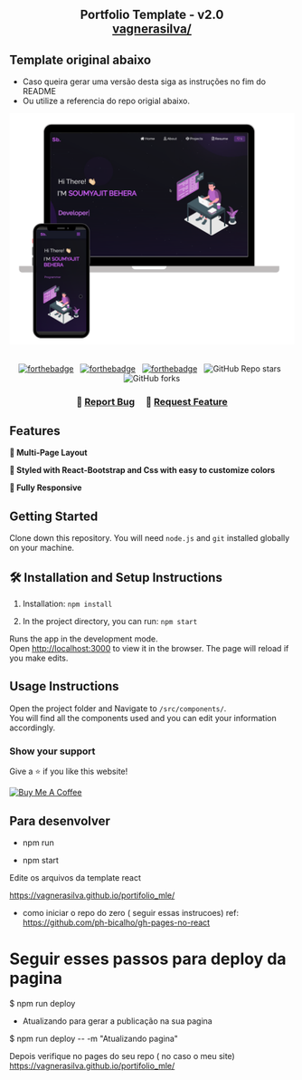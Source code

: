 <h2 align="center">
  Portfolio Template - v2.0<br/>
  <a href="https://vagnerasilva.github.io/portifolio_mle/" target="_blank">vagnerasilva/</a>
</h2>

## Template original abaixo

- Caso queira gerar uma versão desta siga as instruções no fim do README
- Ou utilize a referencia do repo origial abaixo.


<div align="center">
  <img alt="Demo" src="./Images/readme-img1.png" />
</div>

<br/>

<center>

[![forthebadge](https://forthebadge.com/images/badges/built-with-love.svg)](https://forthebadge.com) &nbsp;
[![forthebadge](https://forthebadge.com/images/badges/made-with-javascript.svg)](https://forthebadge.com) &nbsp;
[![forthebadge](https://forthebadge.com/images/badges/open-source.svg)](https://forthebadge.com) &nbsp;
![GitHub Repo stars](https://img.shields.io/github/stars/soumyajit4419/Portfolio?color=red&logo=github&style=for-the-badge) &nbsp;
![GitHub forks](https://img.shields.io/github/forks/soumyajit4419/Portfolio?color=red&logo=github&style=for-the-badge)

</center>

<h3 align="center">
    🔹
    <a href="https://github.com/soumyajit4419/Portfolio/issues">Report Bug</a> &nbsp; &nbsp;
    🔹
    <a href="https://github.com/soumyajit4419/Portfolio/issues">Request Feature</a>
</h3>


## Features

**📖 Multi-Page Layout**

**🎨 Styled with React-Bootstrap and Css with easy to customize colors**

**📱 Fully Responsive**

## Getting Started

Clone down this repository. You will need `node.js` and `git` installed globally on your machine.

## 🛠 Installation and Setup Instructions

1. Installation: `npm install`

2. In the project directory, you can run: `npm start`

Runs the app in the development mode.\
Open [http://localhost:3000](http://localhost:3000) to view it in the browser.
The page will reload if you make edits.

## Usage Instructions

Open the project folder and Navigate to `/src/components/`. <br/>
You will find all the components used and you can edit your information accordingly.

### Show your support

Give a ⭐ if you like this website!

<a href="https://www.buymeacoffee.com/soumyajit4419" target="_blank"><img src="https://cdn.buymeacoffee.com/buttons/v2/default-violet.png" alt="Buy Me A Coffee" height= "60px" width= "217px" ></a>

## Para desenvolver

- npm run

- npm start

Edite os arquivos da template react



https://vagnerasilva.github.io/portifolio_mle/

- como iniciar o repo do zero ( seguir essas instrucoes)
ref: https://github.com/ph-bicalho/gh-pages-no-react




# Seguir esses passos para deploy da pagina 

$ npm run deploy

- Atualizando para gerar a publicação na sua pagina
  
  
$ npm run deploy -- -m "Atualizando pagina"

Depois verifique no pages do seu repo ( no caso o meu site)
https://vagnerasilva.github.io/portifolio_mle/